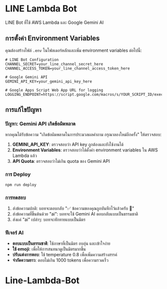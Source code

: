 # LINE Lambda Bot

LINE Bot ที่ใช้ AWS Lambda และ Google Gemini AI

## การตั้งค่า Environment Variables

คุณต้องสร้างไฟล์ `.env` ในโฟลเดอร์หลักและเพิ่ม environment variables ต่อไปนี้:

```env
# LINE Bot Configuration
CHANNEL_SECRET=your_line_channel_secret_here
CHANNEL_ACCESS_TOKEN=your_line_channel_access_token_here

# Google Gemini API
GEMINI_API_KEY=your_gemini_api_key_here

# Google Apps Script Web App URL for logging
LOGGING_ENDPOINT=https://script.google.com/macros/s/YOUR_SCRIPT_ID/exec
```

## การแก้ไขปัญหา

### ปัญหา: Gemini API เกิดข้อผิดพลาด

หากคุณได้รับข้อความ "เกิดข้อผิดพลาดในการประมวลผลคำถาม กรุณาลองใหม่อีกครั้ง" ให้ตรวจสอบ:

1. **GEMINI_API_KEY**: ตรวจสอบว่า API key ถูกต้องและยังใช้งานได้
2. **Environment Variables**: ตรวจสอบว่าได้ตั้งค่า environment variables ใน AWS Lambda แล้ว
3. **API Quota**: ตรวจสอบว่าไม่เกิน quota ของ Gemini API

### การ Deploy

```bash
npm run deploy
```

### การทดสอบ

1. ส่งข้อความปกติ: บอทจะตอบกลับ "✅ ข้อความของคุณถูกบันทึกไว้แล้วครับ 📝"
2. ส่งข้อความที่ขึ้นต้นด้วย "ai": บอทจะใช้ Gemini AI ตอบกลับแบบเป็นธรรมชาติ
3. ส่งแค่ "ai" เปล่าๆ: บอทจะทักทายแบบเป็นมิตร

### ฟีเจอร์ AI

- **ตอบแบบเป็นธรรมชาติ**: ใช้ภาษาที่เป็นมิตร อบอุ่น และเข้าใจง่าย
- **ใช้ emoji**: เพื่อให้การสนทนาดูเป็นมิตรมากขึ้น
- **ปรับแต่งการตอบ**: ใช้ temperature 0.8 เพื่อเพิ่มความสร้างสรรค์
- **จำกัดความยาว**: ตอบไม่เกิน 1000 tokens เพื่อความรวดเร็ว
# Line-Lambda-Bot
